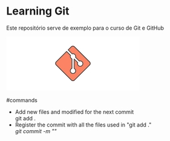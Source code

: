 # Learning Git

Este repositório serve de exemplo para o curso de Git e GitHub

![Git_Image](./gitimage.png)

#commands

<ul>
	<li>Add new files and modified for the next commit <br/>
		git add . </li>
	<li>Register the commit with all the files used in "git add ." <br/>
	<i>git commit -m "" </i></li>
